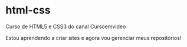 # html-css
 Curso de HTML5 e CSS3 do canal Cursoemvideo

Estou aprendendo a criar sites e agora vou gerenciar meus repositórios!

<a href="https://jonatasvalesi.github.io/html-css/ex001/index.html">